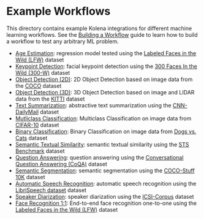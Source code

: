 # Example Workflows

This directory contains example Kolena integrations for different machine learning workflows. See the
[Building a Workflow](https://docs.kolena.io/building-a-workflow/) guide to learn how to build a workflow to test any
arbitrary ML problem.

- [Age Estimation](./age_estimation): regression model tested using the
  [Labeled Faces in the Wild (LFW)](http://vis-www.cs.umass.edu/lfw/) dataset
- [Keypoint Detection](./keypoint_detection): facial keypoint detection using the
  [300 Faces In the Wild (300-W)](https://ibug.doc.ic.ac.uk/resources/300-W/) dataset
- [Object Detection (2D)](./object_detection_2d): 2D Object Detection based on image data from the
  [COCO](https://cocodataset.org/#overview) dataset
- [Object Detection (3D)](./object_detection_3d): 3D Object Detection based on image and LIDAR data from the
  [KITTI](https://www.cvlibs.net/datasets/kitti/eval_object.php?obj_benchmark=3d) dataset
- [Text Summarization](./text_summarization): abstractive text summarization using the
  [CNN-DailyMail](https://paperswithcode.com/dataset/cnn-daily-mail-1) dataset
- [Mutliclass Classification](https://github.com/kolenaIO/kolena/tree/hotfix/0.100.x/examples/classification#multiclass-classification-on-cifar-10): Multiclass Classification
  on image data from [CIFAR-10](https://www.cs.toronto.edu/~kriz/cifar.html) dataset
- [Binary Classification](https://github.com/kolenaIO/kolena/tree/hotfix/0.100.x/examples/classification#binary-classification-on-dogs-vs-cats):
  Binary Classification on image data from [Dogs vs. Cats](https://www.kaggle.com/c/dogs-vs-cats) dataset
- [Semantic Textual Similarity](./semantic_textual_similarity): semantic textual similarity using the
  [STS Benchmark](http://ixa2.si.ehu.eus/stswiki/index.php/STSbenchmark) dataset
- [Question Answering](./question_answering): question answering using the
  [Conversational Question Answering (CoQA)](https://stanfordnlp.github.io/coqa/) dataset
- [Semantic Segmentation](./semantic_segmentation): semantic segmentation using the
  [COCO-Stuff 10K](https://github.com/nightrome/cocostuff10k) dataset
- [Automatic Speech Recognition](./automatic_speech_recognition/): automatic speech recognition using the
  [LibriSpeech dataset](https://www.openslr.org/12) dataset
- [Speaker Diarization](./speaker_diarization/): speaker diarization using the
  [ICSI-Corpus](https://groups.inf.ed.ac.uk/ami/icsi/) dataset
- [Face Recognition 1:1](./face_recognition_11/): End-to-end face recognition one-to-one using the [Labeled Faces in the Wild (LFW)](http://vis-www.cs.umass.edu/lfw/) dataset
